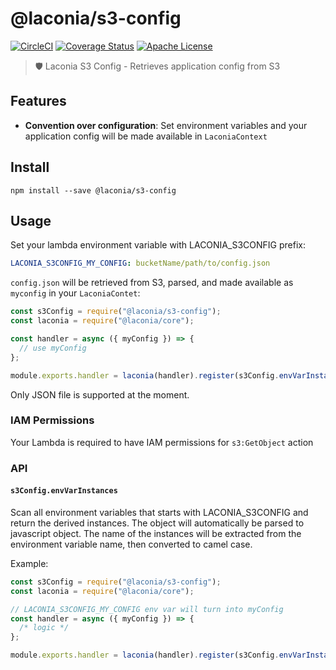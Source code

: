 # @laconia/s3-config

[![CircleCI](https://circleci.com/gh/ceilfors/laconia/tree/master.svg?style=shield)](https://circleci.com/gh/ceilfors/laconia/tree/master)
[![Coverage Status](https://coveralls.io/repos/github/ceilfors/laconia/badge.svg?branch=master)](https://coveralls.io/github/ceilfors/laconia?branch=master)
[![Apache License](https://img.shields.io/badge/license-Apache-blue.svg)](LICENSE)

> 🛡️ Laconia S3 Config - Retrieves application config from S3

## Features

* **Convention over configuration**: Set environment variables and your application config will be made available in `LaconiaContext`

## Install

```
npm install --save @laconia/s3-config
```

## Usage

Set your lambda environment variable with LACONIA_S3CONFIG prefix:

```yml
LACONIA_S3CONFIG_MY_CONFIG: bucketName/path/to/config.json
```

`config.json` will be retrieved from S3, parsed, and made available as `myconfig` in your `LaconiaContet`:

```js
const s3Config = require("@laconia/s3-config");
const laconia = require("@laconia/core");

const handler = async ({ myConfig }) => {
  // use myConfig
};

module.exports.handler = laconia(handler).register(s3Config.envVarInstances());
```

Only JSON file is supported at the moment.

### IAM Permissions

Your Lambda is required to have IAM permissions for `s3:GetObject` action

### API

#### `s3Config.envVarInstances`

Scan all environment variables that starts with LACONIA_S3CONFIG and
return the derived instances. The object will automatically be parsed to javascript
object. The name of the instances will be extracted from the environment variable name,
then converted to camel case.

Example:

```js
const s3Config = require("@laconia/s3-config");
const laconia = require("@laconia/core");

// LACONIA_S3CONFIG_MY_CONFIG env var will turn into myConfig
const handler = async ({ myConfig }) => {
  /* logic */
};

module.exports.handler = laconia(handler).register(s3Config.envVarInstance());
```
